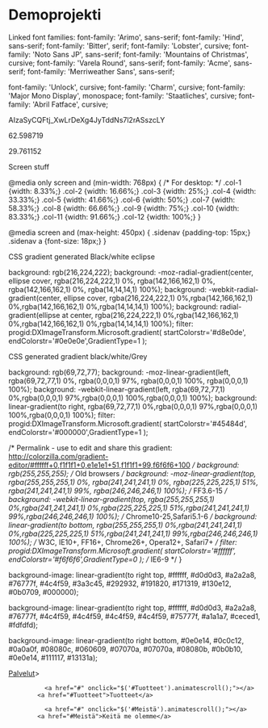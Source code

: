 # Demoprojekti

Linked font families:
font-family: 'Arimo', sans-serif;
font-family: 'Hind', sans-serif;
font-family: 'Bitter', serif;
font-family: 'Lobster', cursive;
font-family: 'Noto Sans JP', sans-serif;
font-family: 'Mountains of Christmas', cursive;
font-family: 'Varela Round', sans-serif;
font-family: 'Acme', sans-serif;
font-family: 'Merriweather Sans', sans-serif;

font-family: 'Unlock', cursive;
font-family: 'Charm', cursive;
font-family: 'Major Mono Display', monospace;
font-family: 'Staatliches', cursive;
font-family: 'Abril Fatface', cursive;


AIzaSyCQFtj_XwLrDeXg4JyTddNs7l2rASszcLY

62.598719

29.761152

Screen stuff

@media only screen and (min-width: 768px) {
    /* For desktop: */
    .col-1 {width: 8.33%;}
    .col-2 {width: 16.66%;}
    .col-3 {width: 25%;}
    .col-4 {width: 33.33%;}
    .col-5 {width: 41.66%;}
    .col-6 {width: 50%;}
    .col-7 {width: 58.33%;}
    .col-8 {width: 66.66%;}
    .col-9 {width: 75%;}
    .col-10 {width: 83.33%;}
    .col-11 {width: 91.66%;}
    .col-12 {width: 100%;}
}

@media screen and (max-height: 450px) {
    .sidenav {padding-top: 15px;}
    .sidenav a {font-size: 18px;}
}


CSS gradient generated Black/white eclipse 

background: rgb(216,224,222);
background: -moz-radial-gradient(center, ellipse cover, rgba(216,224,222,1) 0%, rgba(142,166,162,1) 0%, rgba(142,166,162,1) 0%, rgba(14,14,14,1) 100%);
background: -webkit-radial-gradient(center, ellipse cover, rgba(216,224,222,1) 0%,rgba(142,166,162,1) 0%,rgba(142,166,162,1) 0%,rgba(14,14,14,1) 100%);
background: radial-gradient(ellipse at center, rgba(216,224,222,1) 0%,rgba(142,166,162,1) 0%,rgba(142,166,162,1) 0%,rgba(14,14,14,1) 100%);
filter: progid:DXImageTransform.Microsoft.gradient( startColorstr='#d8e0de', endColorstr='#0e0e0e',GradientType=1 );

CSS generated gradient black/white/Grey 

background: rgb(69,72,77);
background: -moz-linear-gradient(left, rgba(69,72,77,1) 0%, rgba(0,0,0,1) 97%, rgba(0,0,0,1) 100%, rgba(0,0,0,1) 100%);
background: -webkit-linear-gradient(left, rgba(69,72,77,1) 0%,rgba(0,0,0,1) 97%,rgba(0,0,0,1) 100%,rgba(0,0,0,1) 100%);
background: linear-gradient(to right, rgba(69,72,77,1) 0%,rgba(0,0,0,1) 97%,rgba(0,0,0,1) 100%,rgba(0,0,0,1) 100%);
filter: progid:DXImageTransform.Microsoft.gradient( startColorstr='#45484d', endColorstr='#000000',GradientType=1 );




   /* Permalink - use to edit and share this gradient: http://colorzilla.com/gradient-editor/#ffffff+0,f1f1f1+0,e1e1e1+51,f1f1f1+99,f6f6f6+100 */
background: rgb(255,255,255); /* Old browsers */
background: -moz-linear-gradient(top, rgba(255,255,255,1) 0%, rgba(241,241,241,1) 0%, rgba(225,225,225,1) 51%, rgba(241,241,241,1) 99%, rgba(246,246,246,1) 100%); /* FF3.6-15 */
background: -webkit-linear-gradient(top, rgba(255,255,255,1) 0%,rgba(241,241,241,1) 0%,rgba(225,225,225,1) 51%,rgba(241,241,241,1) 99%,rgba(246,246,246,1) 100%); /* Chrome10-25,Safari5.1-6 */
background: linear-gradient(to bottom, rgba(255,255,255,1) 0%,rgba(241,241,241,1) 0%,rgba(225,225,225,1) 51%,rgba(241,241,241,1) 99%,rgba(246,246,246,1) 100%); /* W3C, IE10+, FF16+, Chrome26+, Opera12+, Safari7+ */
filter: progid:DXImageTransform.Microsoft.gradient( startColorstr='#ffffff', endColorstr='#f6f6f6',GradientType=0 ); /* IE6-9 */
}

background-image: linear-gradient(to right top, #ffffff, #d0d0d3, #a2a2a8, #76777f, #4c4f59, #3a3c45, #292932, #191820, #171319, #130e12, #0b0709, #000000);

background-image: linear-gradient(to right top, #ffffff, #d0d0d3, #a2a2a8, #76777f, #4c4f59, #4c4f59, #4c4f59, #4c4f59, #75777f, #a1a1a7, #ceced1, #fdfdfd);

background-image: linear-gradient(to right bottom, #0e0e14, #0c0c12, #0a0a0f, #08080c, #060609, #07070a, #07070a, #08080b, #0b0b10, #0e0e14, #111117, #13131a);


<a href="#" onclick="$('#Palvelut').animatescroll();"></a>
            <a href="#Palvelut">Palvelut</a>>
          
              <a href="#" onclick="$('#Tuotteet').animatescroll();"></a>
            <a href="#Tuotteet">Tuotteet</a>
          
              <a href="#" onclick="$('#Meistä').animatescroll();"></a>
            <a href="#Meistä">Keitä me olemme</a>